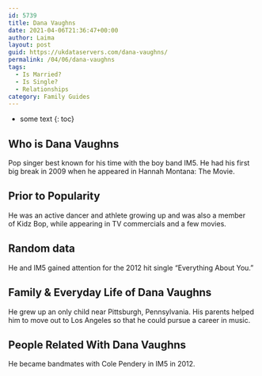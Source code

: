 ```yaml
---
id: 5739
title: Dana Vaughns
date: 2021-04-06T21:36:47+00:00
author: Laima
layout: post
guid: https://ukdataservers.com/dana-vaughns/
permalink: /04/06/dana-vaughns
tags:
  - Is Married?
  - Is Single?
  - Relationships
category: Family Guides
---
```


* some text
{: toc}


## Who is Dana Vaughns
                  
                  
                  
Pop singer best known for his time with the boy band IM5. He had his first big break in 2009 when he appeared in Hannah Montana: The Movie. 
                  
              
            
              
            
                
                
                
## Prior to Popularity
                  
                  
                  
He was an active dancer and athlete growing up and was also a member of Kidz Bop, while appearing in TV commercials and a few movies. 
                  
              
            
              
            
                
                
                
## Random data
                  
                  
                  
He and IM5 gained attention for the 2012 hit single &#8220;Everything About You.&#8221;
                  
              
            
              
            
                
                
                
## Family & Everyday Life of Dana Vaughns
                  
                  
                  
He grew up an only child near Pittsburgh, Pennsylvania. His parents helped him to move out to Los Angeles so that he could pursue a career in music. 
                  
              
            
              
            
                
                
                
## People Related With Dana Vaughns
                  
                  
                  
He became bandmates with Cole Pendery in IM5 in 2012. 
                  
              
            
              
            
                
              
            
              
              
            
            
              
            
          
          
          
